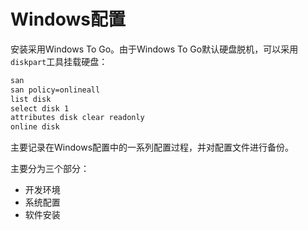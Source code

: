 # Windows配置

安装采用Windows To Go。由于Windows To Go默认硬盘脱机，可以采用`diskpart`工具挂载硬盘：

```txt
san
san policy=onlineall
list disk
select disk 1
attributes disk clear readonly
online disk
```

主要记录在Windows配置中的一系列配置过程，并对配置文件进行备份。

主要分为三个部分：

+ 开发环境
+ 系统配置
+ 软件安装

